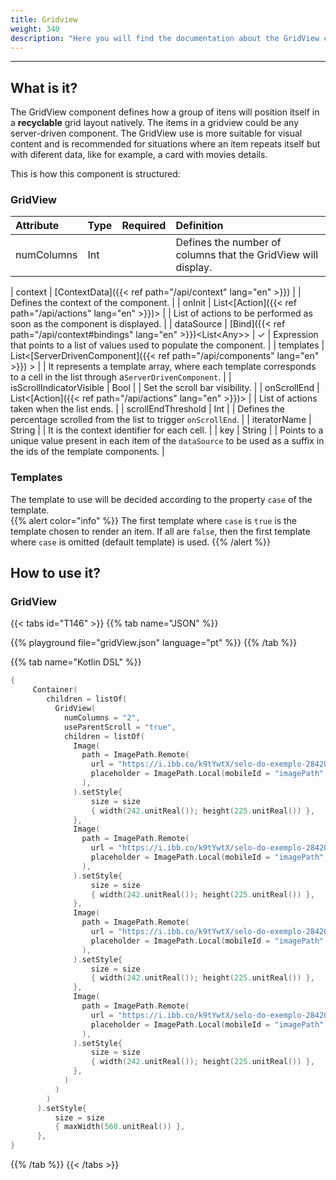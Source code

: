 ```yaml
---
title: Gridview
weight: 340
description: "Here you will find the documentation about the GridView component, its attributes and constructors."
---
```


---

## What is it?

The GridView component defines how a group of itens will position itself in a **recyclable** grid layout natively. The items in a gridview could be any server-driven component. The GridView use is more suitable for visual content and is recommended for situations where an item repeats itself but with diferent data, like for example, a card with movies details.

This is how this component is structured:

### GridView

| Attribute         | Type                                                      | Required	 | Definition                                                                                                                           |
| :----------------- | :---------------------------------------------------------- | :---------: | :---------------------------------------------------------------------------------------------------------------------------------- |
| numColumns          |                                      Int            |   | Defines the number of columns that the GridView will display.     


| context            | [ContextData]({{< ref path="/api/context" lang="en" >}})                          |             | Defines the context of the component.                                                                                           |
| onInit             | List&lt;[Action]({{< ref path="/api/actions" lang="en" >}})&gt;                   |             | List of actions to be performed as soon as the component is displayed.                                                          |
| dataSource         | [Bind]({{< ref path="/api/context#bindings" lang="en" >}})&lt;List&lt;Any&gt;&gt; |      ✓      | Expression that points to a list of values used to populate the component.                                                      |
| templates           | List&lt;[ServerDrivenComponent]({{< ref path="/api/components" lang="en" >}}) &gt;  |            | It represents a template array, where each template corresponds to a cell in the list through a`ServerDrivenComponent`.                                                          |
| isScrollIndicatorVisible | Bool | | Set the scroll bar visibility. |
| onScrollEnd        | List&lt;[Action]({{< ref path="/api/actions" lang="en" >}})&gt;                   |             | List of actions taken when the list ends.                                                                                       |
| scrollEndThreshold | Int                                                       |             | Defines the percentage scrolled from the list to trigger `onScrollEnd`.                                                         |
| iteratorName       | String                                                    |             | It is the context identifier for each cell.                                                                                     |
| key                | String                                                    |             | Points to a unique value present in each item of the `dataSource` to be used as a suffix in the ids of the template components. |

### Templates

  The template to use will be decided according to the property `case` of the template.  
{{% alert color="info" %}}
 The first template where `case` is `true` is the template chosen to render an item.
 If all are `false`, then the first template where `case` is omitted (default template) is used.
{{% /alert %}}

## How to use it?

### GridView

{{< tabs id="T146" >}}
{{% tab name="JSON" %}}

<!-- json-playground:listView.json
{
  "_beagleComponent_": "beagle:container",
  "style": {
    "size": {
      "maxWidth": {
        "value": 560,
        "type": "REAL"
      }
    }
  },
  "children": [
    {
      "_beagleComponent_": "beagle:gridview",
      "numColumns": 2,
      "useParentScroll": true,
      "children": [
        {
          "_beagleComponent_": "beagle:image",
          "path": {
            "_beagleImagePath_": "remote",
            "url": "https://i.ibb.co/rvRN9kv/logo.png"
          },
          "style": {
            "size": {
              "width": {
                "value": 242,
                "type": "REAL"
              },
              "height": {
                "value": 225,
                "type": "REAL"
              }
            }
          }
        },
        {
          "_beagleComponent_": "beagle:image",
          "path": {
            "_beagleImagePath_": "remote",
            "url": "https://i.ibb.co/rvRN9kv/logo.png"
          },
          "style": {
            "size": {
              "width": {
                "value": 242,
                "type": "REAL"
              },
              "height": {
                "value": 225,
                "type": "REAL"
              }
            }
          }
        },
        {
          "_beagleComponent_": "beagle:image",
          "path": {
            "_beagleImagePath_": "remote",
            "url": "https://i.ibb.co/rvRN9kv/logo.png"
          },
          "style": {
            "size": {
              "width": {
                "value": 242,
                "type": "REAL"
              },
              "height": {
                "value": 225,
                "type": "REAL"
              }
            }
          }
        },
        {
          "_beagleComponent_": "beagle:image",
          "path": {
            "_beagleImagePath_": "remote",
            "url": "https://i.ibb.co/rvRN9kv/logo.png"
          },
          "style": {
            "size": {
              "width": {
                "value": 242,
                "type": "REAL"
              },
              "height": {
                "value": 225,
                "type": "REAL"
              }
            }
          }
        }
      ]
    }
  ]
}
-->

{{% playground file="gridView.json" language="pt" %}}
{{% /tab %}}

{{% tab name="Kotlin DSL" %}}

```kotlin
{
     Container(
        children = listOf(
          GridView(
            numColumns = "2",
            useParentScroll = "true",
            children = listOf(
              Image(
                path = ImagePath.Remote(
                  url = "https://i.ibb.co/k9tYwtX/selo-do-exemplo-28420393.jpg",
                  placeholder = ImagePath.Local(mobileId = "imagePath", webUrl = "/imagePath.png")
                ),
              ).setStyle{
                  size = size
                  { width(242.unitReal()); height(225.unitReal()) },
              },
              Image(
                path = ImagePath.Remote(
                  url = "https://i.ibb.co/k9tYwtX/selo-do-exemplo-28420393.jpg",
                  placeholder = ImagePath.Local(mobileId = "imagePath", webUrl = "/imagePath.png")
                ),
              ).setStyle{
                  size = size
                  { width(242.unitReal()); height(225.unitReal()) },
              },
              Image(
                path = ImagePath.Remote(
                  url = "https://i.ibb.co/k9tYwtX/selo-do-exemplo-28420393.jpg",
                  placeholder = ImagePath.Local(mobileId = "imagePath", webUrl = "/imagePath.png")
                ),
              ).setStyle{
                  size = size
                  { width(242.unitReal()); height(225.unitReal()) },
              },
              Image(
                path = ImagePath.Remote(
                  url = "https://i.ibb.co/k9tYwtX/selo-do-exemplo-28420393.jpg",
                  placeholder = ImagePath.Local(mobileId = "imagePath", webUrl = "/imagePath.png")
                ),
              ).setStyle{
                  size = size
                  { width(242.unitReal()); height(225.unitReal()) },
              },
            )
          )
        )
      ).setStyle{
          size = size
          { maxWidth(560.unitReal()) },
      },
}
```

{{% /tab %}}
{{< /tabs >}}
